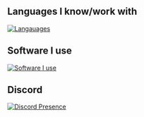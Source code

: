 

## Languages I know/work with

[![Langauages](https://skills.thijs.gg/icons?i=cs,java,nodejs,js,py,css,html,bash)](https://skills.thijs.gg)

## Software I use

[![Software I use](https://skills.thijs.gg/icons?i=visualstudio,vscode)](https://skills.thijs.gg)

## Discord 
[![Discord Presence](https://lanyard-profile-readme.vercel.app/api/550912080627236874?theme=dark&bg=235a6f&hideDiscrim=true)](https://discord.com/users/796520457418965080)
